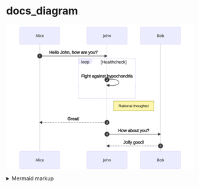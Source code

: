 # docs_diagram
<!-- generated by mermaid compile action - START -->
![~mermaid diagram 1~](/docs/images/README-md-1.svg)
<details>
  <summary>Mermaid markup</summary>

```mermaid
sequenceDiagram
    autonumber
    Alice->>John: Hello John, how are you?
    loop Healthcheck
        John->>John: Fight against hypochondria
    end
    Note right of John: Rational thoughts!
    John-->>Alice: Great!
    John->>Bob: How about you?
    Bob-->>John: Jolly good!
```

</details>
<!-- generated by mermaid compile action - END -->
